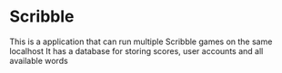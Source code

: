 # Scribble
This is a application that can run multiple Scribble games on the same localhost  It has a database for storing scores, user accounts and all available words
